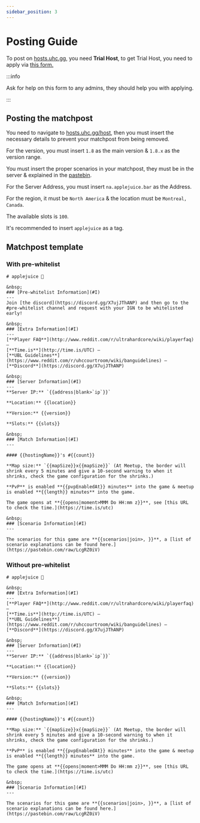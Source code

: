 ```yaml
---
sidebar_position: 3
---
```


# Posting Guide
To post on [hosts.uhc.gg](https://hosts.uhc.gg/host), you need **Trial Host**, to get Trial Host, you need to apply via [this form.](https://docs.google.com/forms/d/e/1FAIpQLScS5sBZBDOcL-5661MQljm2Lika40Q1qO51UmrTYHdy-lMZ_Q/viewform)

:::info 

Ask for help on this form to any admins, they should help you with applying.

:::

## Posting the matchpost
You need to navigate to [hosts.uhc.gg/host](https://hosts.uhc.gg/host), then you must insert the necessary details to prevent your matchpost from being removed.

For the version, you must insert `1.8` as the main version & `1.8.x` as the version range.

You must insert the proper scenarios in your matchpost, they must be in the server & explained in the [pastebin](https://pastebin.com/raw/LcgRZ0iV).

For the Server Address, you must insert `na.applejuice.bar` as the Address.

For the region, it must be `North America` & the location must be `Montreal, Canada`.

The available slots is `100`.

It's recommended to insert `applejuice` as a tag.

## Matchpost template

### With pre-whitelist

```
# applejuice 🧃

&nbsp;
### [Pre-whitelist Information](#I)
---
Join [the discord](https://discord.gg/X7ujJThANP) and then go to the #pre-whitelist channel and request with your IGN to be whitelisted early!

&nbsp;
### [Extra Information](#I)
---
[**Player FAQ**](http://www.reddit.com/r/ultrahardcore/wiki/playerfaq) —
[**Time.is**](http://time.is/UTC) —
[**UBL Guidelines**](https://www.reddit.com/r/uhccourtroom/wiki/banguidelines) —
[**Discord**](https://discord.gg/X7ujJThANP)

&nbsp;
### [Server Information](#I)
---
**Server IP:** `{{address|blank>`ip`}}`

**Location:** {{location}}

**Version:** {{version}}

**Slots:** {{slots}}

&nbsp;
### [Match Information](#I)
---

#### {{hostingName}}'s #{{count}}

**Map size:** `{{mapSize}}x{{mapSize}}` (At Meetup, the border will shrink every 5 minutes and give a 10-second warning to when it shrinks, check the game configuration for the shrinks.)

**PvP** is enabled **{{pvpEnabledAt}} minutes** into the game & meetup is enabled **{{length}} minutes** into the game.

The game opens at **{{opens|moment>MMM Do HH:mm z}}**, see [this URL to check the time.](https://time.is/utc)

&nbsp;
### [Scenario Information](#I)
---

The scenarios for this game are **{{scenarios|join>, }}**, a [list of scenario explanations can be found here.](https://pastebin.com/raw/LcgRZ0iV)
```

### Without pre-whitelist

```
# applejuice 🧃

&nbsp;
### [Extra Information](#I)
---
[**Player FAQ**](http://www.reddit.com/r/ultrahardcore/wiki/playerfaq) —
[**Time.is**](http://time.is/UTC) —
[**UBL Guidelines**](https://www.reddit.com/r/uhccourtroom/wiki/banguidelines) —
[**Discord**](https://discord.gg/X7ujJThANP)

&nbsp;
### [Server Information](#I)
---
**Server IP:** `{{address|blank>`ip`}}`

**Location:** {{location}}

**Version:** {{version}}

**Slots:** {{slots}}

&nbsp;
### [Match Information](#I)
---

#### {{hostingName}}'s #{{count}}

**Map size:** `{{mapSize}}x{{mapSize}}` (At Meetup, the border will shrink every 5 minutes and give a 10-second warning to when it shrinks, check the game configuration for the shrinks.)

**PvP** is enabled **{{pvpEnabledAt}} minutes** into the game & meetup is enabled **{{length}} minutes** into the game.

The game opens at **{{opens|moment>MMM Do HH:mm z}}**, see [this URL to check the time.](https://time.is/utc)

&nbsp;
### [Scenario Information](#I)
---

The scenarios for this game are **{{scenarios|join>, }}**, a [list of scenario explanations can be found here.](https://pastebin.com/raw/LcgRZ0iV)
```